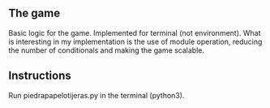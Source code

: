 ## The game

Basic logic for the game. Implemented for terminal (not environment). What is interesting in my implementation is the use of module operation, reducing the number of conditionals and making the game scalable.

## Instructions
Run piedrapapelotijeras.py in the terminal (python3).
